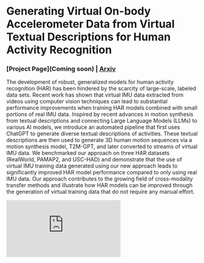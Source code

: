 # Generating Virtual On-body Accelerometer Data from Virtual Textual Descriptions for Human Activity Recognition

### [Project Page](Coming soon) | [Arxiv](https://arxiv.org/abs/2305.03187) 

The development of robust, generalized models for human activity recognition (HAR) has been hindered by the scarcity of large-scale, labeled data sets.  Recent work has shown that virtual IMU data extracted from videos using computer vision techniques can lead to substantial  performance improvements when training HAR models  combined with small portions of real IMU data. Inspired by recent advances in motion synthesis from textual descriptions and connecting Large Language Models (LLMs) to various AI models, we introduce an automated pipeline that first uses ChatGPT to generate diverse textual descriptions of activities. These textual descriptions are then used to generate 3D human motion sequences via a motion synthesis model, T2M-GPT,  and later converted to streams of virtual IMU data. We benchmarked our approach on three HAR datasets (RealWorld, PAMAP2, and USC-HAD) and demonstrate that the use of virtual IMU training data generated using our new approach leads to significantly improved HAR model performance compared to only using real IMU data. Our approach contributes to the growing field of cross-modality transfer methods and illustrate how HAR models can be improved through the generation of virtual training data that  do not require any manual effort.

![Example Image](https://github.com/ZikangLeng/IMUGPT/blob/main/IMUGPT.pdf)
